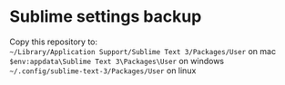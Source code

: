 # Sublime settings backup

Copy this repository to:  
`~/Library/Application Support/Sublime Text 3/Packages/User` on mac  
`$env:appdata\Sublime Text 3\Packages\User` on windows  
`~/.config/sublime-text-3/Packages/User` on linux  
